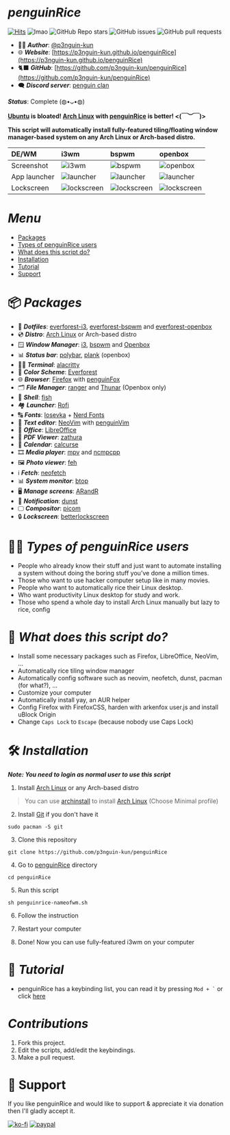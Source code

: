 # ***penguinRice***

[![Hits](https://hits.seeyoufarm.com/api/count/incr/badge.svg?url=https%3A%2F%2Fgithub.com%2Fp3nguin-kun%2FpenguinRice&count_bg=%2379C83D&title_bg=%23555555&icon=&icon_color=%23E7E7E7&title=Views&edge_flat=true)](https://hits.seeyoufarm.com)
![lmao](https://img.shields.io/github/repo-size/p3nguin-kun/penguinRice?color=458588&style=for-the-badge)
![GitHub Repo stars](https://img.shields.io/github/stars/p3nguin-kun/penguinRice?color=ebdbb2&style=for-the-badge)
![GitHub issues](https://img.shields.io/github/issues/p3nguin-kun/penguinRice?color=cc241d&style=for-the-badge)
![GitHub pull requests](https://img.shields.io/github/issues-pr/p3nguin-kun/penguinRice?color=689d6a&style=for-the-badge)

- 👩‍💻 ***Author***: [@p3nguin-kun](https://github.com/p3nguin-kun)
- 🌐 ***Website***: [https://p3nguin-kun.github.io/penguinRice](https://p3nguin-kun.github.io/penguinRice)
- 🐈‍⬛ ***GitHub***: [https://github.com/p3nguin-kun/penguinRice](https://github.com/p3nguin-kun/penguinRice)
- 🗨️ ***Discord server***: [penguin clan](https://discord.gg/https://discord.gg/yzn442FGuZ)

***Status***: Complete (◍•ᴗ•◍)

**[Ubuntu](https://ubuntu.com) is bloated! [Arch Linux](https://archlinux.org) with [penguinRice](https://p3nguin-kun.github.io/penguinRice/) is better! <(￣︶￣)>**

**This script will automatically install fully-featured tiling/floating window manager-based system on any Arch Linux or Arch-based distro.**



| DE/WM        | i3wm                                           | bspwm                                          | openbox
| :----------- | :--------------------------------------------- | :--------------------------------------------- | :--------------------------------------------- |
| Screenshot   | ![i3wm](https://i.imgur.com/lWdAuJh.png)       | ![bspwm](https://i.imgur.com/Dff0iNs.png)      | ![openbox](https://i.imgur.com/WS6yE0q.png)    |
| App launcher | ![launcher](https://i.imgur.com/A9psUwK.png)   | ![launcher](https://i.imgur.com/A9psUwK.png)   | ![launcher](https://i.imgur.com/A9psUwK.png)   |
| Lockscreen   | ![lockscreen](https://i.imgur.com/FfobRr0.png) | ![lockscreen](https://i.imgur.com/FfobRr0.png) | ![lockscreen](https://i.imgur.com/FfobRr0.png) |


# ***Menu***
- [Packages](#-packages)
- [Types of penguinRice users](#-types-of-penguinrice-users)
- [What does this script do?](#-what-does-this-script-do)
- [Installation](#installation)
- [Tutorial](#-tutorial)
- [Support](#-support)

# 📦 ***Packages***
- 🔴 ***Dotfiles***: [everforest-i3](https://github.com/p3nguin-kun/everforest-i3), [everforest-bspwm](https://github.com/p3nguin-kun/everforest-bspwm) and [everforest-openbox](https://github.com/p3nguin-kun/everforest-openbox)
- 💿 ***Distro***: [Arch Linux](https://archlinux.org) or Arch-based distro
- 🪟 ***Window Manager***: [i3](https://i3wm.org), [bspwm](https://github.com/baskerville/bspwm) and [Openbox](http://openbox.org/wiki/Main_Page)
- 📊 ***Status bar***: [polybar](https://github.com/polybar/polybar), [plank](https://launchpad.net/plank) (openbox)
- 👨‍💻 ***Terminal***: [alacritty](https://alacritty.org/)
- 🎨 ***Color Scheme***: [Everforest](https://github.com/sainnhe/everforest)
- 🌐 ***Browser***: [Firefox](https://www.mozilla.org/en-US/firefox/) with [penguinFox](https://github.com/p3nguin-kun/penguinFox)
- 🗂️ ***File Manager***: [ranger](https://ranger.github.io/) and [Thunar](https://docs.xfce.org/xfce/thunar/start) (Openbox only)
- 🐚 ***Shell***: [fish](https://fishshell.com/)
- 🏘️ ***Launcher***: [Rofi](https://github.com/davatorium/rofi)
- 🔠 ***Fonts***: [Iosevka](https://typeof.net/Iosevka/) + [Nerd Fonts](https://www.nerdfonts.com/)
- 📄 ***Text editor***: [NeoVim](https://neovim.io) with [penguinVim](https://p3nguin-kun.github.io/penguinVim)
- 🏢 ***Office***: [LibreOffice](https://www.libreoffice.org/)
- 📄 ***PDF Viewer***: [zathura](https://pwmt.org/projects/zathura/)
- 📅 ***Calendar***: [calcurse](https://calcurse.org/)
- 🎞️ ***Media player***: [mpv](https://mpv.io) and [ncmpcpp](https://github.com/ncmpcpp/ncmpcpp)
- 🖼️ ***Photo viewer***: [feh](https://feh.finalrewind.org/)
- ℹ️ ***Fetch***: [neofetch](https://github.com/dylanaraps/neofetch)
- 📊 ***System monitor***: [btop](https://github.com/aristocratos/btop)
- 🖥️ ***Manage screens***: [ARandR](https://christian.amsuess.com/tools/arandr/)
- 🔔 ***Notification***: [dunst](https://dunst-project.org/)
- 🖵 ***Compositor***: [picom](https://github.com/yshui/picom)
- 🔒 ***Lockscreen***: [betterlockscreen](https://github.com/betterlockscreen/betterlockscreen)

# 👩‍💻 ***Types of penguinRice users***
- People who already know their stuff and just want to automate installing a system without doing the boring stuff you’ve done a million times.
- Those who want to use hacker computer setup like in many movies.
- People who want to automatically rice their Linux desktop.
- Who want productivity Linux desktop for study and work.
- Those who spend a whole day to install Arch Linux manually but lazy  to rice, config

# 📃 ***What does this script do?***
- Install some necessary packages such as Firefox, LibreOffice, NeoVim, ...
- Automatically rice tiling window manager
- Automatically config software such as neovim, neofetch, dunst, pacman (for what?), ...
- Customize your computer
- Automatically install yay, an AUR helper
- Config Firefox with FirefoxCSS, harden with arkenfox user.js and install uBlock Origin
- Change ```Caps Lock``` to ```Escape``` (because nobody use Caps Lock)

# 🛠️ ***Installation***

***Note: You need to login as normal user to use this script***

1. Install [Arch Linux](https://archlinux.org) or any Arch-based distro
> You can use [archinstall](https://wiki.archlinux.org/title/archinstall) to install [Arch Linux](https://archlinux.org) (Choose Minimal profile)

2. Install [Git](https://git-scm.com/) if you don't have it
```
sudo pacman -S git
```

3. Clone this repository
```
git clone https://github.com/p3nguin-kun/penguinRice
```

4. Go to [penguinRice](https://p3nguin-kun.github.io/penguinRice) directory
```
cd penguinRice
```

5. Run this script
```
sh penguinrice-nameofwm.sh
```

6. Follow the instruction

7. Restart your computer

8. Done! Now you can use fully-featured i3wm on your computer

# 📑 ***Tutorial***
- penguinRice has a keybinding list, you can read it by pressing ``` Mod + ` ``` or click [here](https://p3nguin-kun.github.io/penguinRice/keybindings)

# ***Contributions***

1. Fork this project.
2. Edit the scripts, add/edit the keybindings.
3. Make a pull request.

# 💝 Support

If you like penguinRice and would like to support & appreciate it via donation then I'll gladly accept it.

[![ko-fi](https://ko-fi.com/img/githubbutton_sm.svg)](https://ko-fi.com/C0C6LA1W6)
[![paypal](https://camo.githubusercontent.com/fd64c51a4afd8b4e2b84479f9a2b654084602bd15f25ab31cbd7a679d73d129a/68747470733a2f2f696d672e736869656c64732e696f2f62616467652f50617950616c2d3030343537433f7374796c653d666f722d7468652d6261646765266c6f676f3d70617970616c266c6f676f436f6c6f723d7768697465)](https://paypal.me/p3nguinkun)
